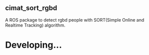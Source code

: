 ## cimat_sort_rgbd
A ROS package to detect rgbd people with SORT(Simple Online and Realtime Tracking) algorithm.

# Developing...

